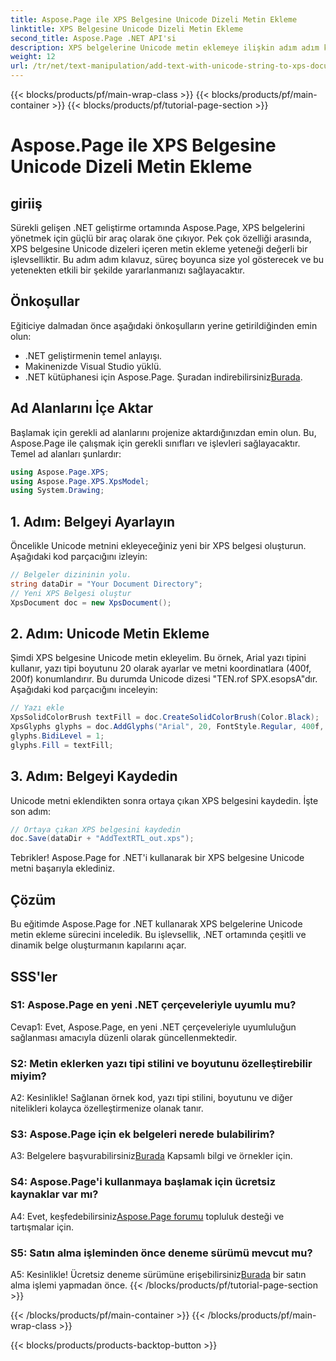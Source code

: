 ```yaml
---
title: Aspose.Page ile XPS Belgesine Unicode Dizeli Metin Ekleme
linktitle: XPS Belgesine Unicode Dizeli Metin Ekleme
second_title: Aspose.Page .NET API'si
description: XPS belgelerine Unicode metin eklemeye ilişkin adım adım kılavuzumuzla Aspose.Page for .NET'in gücünü keşfedin.
weight: 12
url: /tr/net/text-manipulation/add-text-with-unicode-string-to-xps-document/
---
```


{{< blocks/products/pf/main-wrap-class >}}
{{< blocks/products/pf/main-container >}}
{{< blocks/products/pf/tutorial-page-section >}}

# Aspose.Page ile XPS Belgesine Unicode Dizeli Metin Ekleme

## giriiş

Sürekli gelişen .NET geliştirme ortamında Aspose.Page, XPS belgelerini yönetmek için güçlü bir araç olarak öne çıkıyor. Pek çok özelliği arasında, XPS belgesine Unicode dizeleri içeren metin ekleme yeteneği değerli bir işlevselliktir. Bu adım adım kılavuz, süreç boyunca size yol gösterecek ve bu yetenekten etkili bir şekilde yararlanmanızı sağlayacaktır.

## Önkoşullar

Eğiticiye dalmadan önce aşağıdaki önkoşulların yerine getirildiğinden emin olun:

- .NET geliştirmenin temel anlayışı.
- Makinenizde Visual Studio yüklü.
-  .NET kütüphanesi için Aspose.Page. Şuradan indirebilirsiniz[Burada](https://releases.aspose.com/page/net/).

## Ad Alanlarını İçe Aktar

Başlamak için gerekli ad alanlarını projenize aktardığınızdan emin olun. Bu, Aspose.Page ile çalışmak için gerekli sınıfları ve işlevleri sağlayacaktır. Temel ad alanları şunlardır:

```csharp
using Aspose.Page.XPS;
using Aspose.Page.XPS.XpsModel;
using System.Drawing;
```

## 1. Adım: Belgeyi Ayarlayın

Öncelikle Unicode metnini ekleyeceğiniz yeni bir XPS belgesi oluşturun. Aşağıdaki kod parçacığını izleyin:

```csharp
// Belgeler dizininin yolu.
string dataDir = "Your Document Directory";
// Yeni XPS Belgesi oluştur
XpsDocument doc = new XpsDocument();
```

## 2. Adım: Unicode Metin Ekleme

Şimdi XPS belgesine Unicode metin ekleyelim. Bu örnek, Arial yazı tipini kullanır, yazı tipi boyutunu 20 olarak ayarlar ve metni koordinatlara (400f, 200f) konumlandırır. Bu durumda Unicode dizesi "TEN.rof SPX.esopsA"dır. Aşağıdaki kod parçacığını inceleyin:

```csharp
// Yazı ekle
XpsSolidColorBrush textFill = doc.CreateSolidColorBrush(Color.Black);
XpsGlyphs glyphs = doc.AddGlyphs("Arial", 20, FontStyle.Regular, 400f, 200f, "TEN. rof SPX.esopsA");
glyphs.BidiLevel = 1;
glyphs.Fill = textFill;
```

## 3. Adım: Belgeyi Kaydedin

Unicode metni eklendikten sonra ortaya çıkan XPS belgesini kaydedin. İşte son adım:

```csharp
// Ortaya çıkan XPS belgesini kaydedin
doc.Save(dataDir + "AddTextRTL_out.xps");
```

Tebrikler! Aspose.Page for .NET'i kullanarak bir XPS belgesine Unicode metni başarıyla eklediniz.

## Çözüm

Bu eğitimde Aspose.Page for .NET kullanarak XPS belgelerine Unicode metin ekleme sürecini inceledik. Bu işlevsellik, .NET ortamında çeşitli ve dinamik belge oluşturmanın kapılarını açar.

## SSS'ler

### S1: Aspose.Page en yeni .NET çerçeveleriyle uyumlu mu?

Cevap1: Evet, Aspose.Page, en yeni .NET çerçeveleriyle uyumluluğun sağlanması amacıyla düzenli olarak güncellenmektedir.

### S2: Metin eklerken yazı tipi stilini ve boyutunu özelleştirebilir miyim?

A2: Kesinlikle! Sağlanan örnek kod, yazı tipi stilini, boyutunu ve diğer nitelikleri kolayca özelleştirmenize olanak tanır.

### S3: Aspose.Page için ek belgeleri nerede bulabilirim?

 A3: Belgelere başvurabilirsiniz[Burada](https://reference.aspose.com/page/net/) Kapsamlı bilgi ve örnekler için.

### S4: Aspose.Page'i kullanmaya başlamak için ücretsiz kaynaklar var mı?

 A4: Evet, keşfedebilirsiniz[Aspose.Page forumu](https://forum.aspose.com/c/page/39) topluluk desteği ve tartışmalar için.

### S5: Satın alma işleminden önce deneme sürümü mevcut mu?

 A5: Kesinlikle! Ücretsiz deneme sürümüne erişebilirsiniz[Burada](https://releases.aspose.com/) bir satın alma işlemi yapmadan önce.
{{< /blocks/products/pf/tutorial-page-section >}}

{{< /blocks/products/pf/main-container >}}
{{< /blocks/products/pf/main-wrap-class >}}

{{< blocks/products/products-backtop-button >}}
